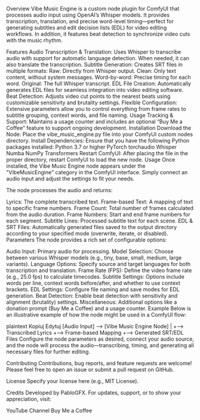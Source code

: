 Overview
Vibe Music Engine is a custom node plugin for ComfyUI that processes audio input using OpenAI’s Whisper models. It provides transcription, translation, and precise word-level timing—perfect for generating subtitles and edit decision lists (EDL) for video editing workflows. In addition, it features beat detection to synchronize video cuts with the music rhythm.

Features
Audio Transcription & Translation: Uses Whisper to transcribe audio with support for automatic language detection. When needed, it can also translate the transcription.
Subtitle Generation: Creates SRT files in multiple formats:
Raw: Directly from Whisper output.
Clean: Only text content, without system messages.
Word-by-word: Precise timing for each word.
Original: The full Whisper transcript.
EDL File Creation: Automatically generates EDL files for seamless integration into video editing software.
Beat Detection: Adjusts video cut points to the nearest beats using customizable sensitivity and brutality settings.
Flexible Configuration: Extensive parameters allow you to control everything from frame rates to subtitle grouping, context words, and file naming.
Usage Tracking & Support: Maintains a usage counter and includes an optional “Buy Me a Coffee” feature to support ongoing development.
Installation
Download the Node: Place the vibe_music_engine.py file into your ComfyUI custom nodes directory.
Install Dependencies: Ensure that you have the following Python packages installed:
Python 3.7 or higher
PyTorch
torchaudio
Whisper
Numba
NumPy
Transformers
Restart ComfyUI: After placing the file in the proper directory, restart ComfyUI to load the new node.
Usage
Once installed, the Vibe Music Engine node appears under the "VibeMusicEngine" category in the ComfyUI interface. Simply connect an audio input and adjust the settings to fit your needs.

The node processes the audio and returns:

Lyrics: The complete transcribed text.
Frame-based Text: A mapping of text to specific frame numbers.
Frame Count: Total number of frames calculated from the audio duration.
Frame Numbers: Start and end frame numbers for each segment.
Subtitle Lines: Processed subtitle text for each scene.
EDL & SRT Files: Automatically generated files saved to the output directory according to your specified mode (overwrite, iterate, or disabled).
Parameters
The node provides a rich set of configurable options:

Audio Input: Primary audio for processing.
Model Selection: Choose between various Whisper models (e.g., tiny, base, small, medium, large variants).
Language Options: Specify source and target languages for both transcription and translation.
Frame Rate (FPS): Define the video frame rate (e.g., 25.0 fps) to calculate timecodes.
Subtitle Settings: Options include words per line, context words before/after, and whether to use context brackets.
EDL Settings: Configure file naming and save modes for EDL generation.
Beat Detection: Enable beat detection with sensitivity and alignment (brutality) settings.
Miscellaneous: Additional options like a donation prompt (Buy Me a Coffee) and a usage counter.
Example
Below is an illustrative example of how the node might be used in a ComfyUI flow:

plaintext
Kopiuj
Edytuj
[Audio Input] --> [Vibe Music Engine Node]
                      |
                      +--> Transcribed Lyrics
                      +--> Frame-based Mapping
                      +--> Generated SRT/EDL Files
Configure the node parameters as desired, connect your audio source, and the node will process the audio—transcribing, timing, and generating all necessary files for further editing.

Contributing
Contributions, bug reports, and feature requests are welcome! Please feel free to open an issue or submit a pull request on GitHub.

License
Specify your license here (e.g., MIT License).

Credits
Developed by PabloGFX. For updates, support, or to show your appreciation, visit:

YouTube Channel
Buy Me a Coffee
